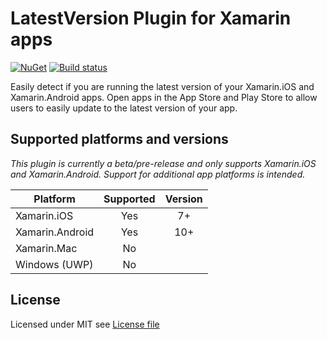 # LatestVersion Plugin for Xamarin apps

[![NuGet](https://img.shields.io/nuget/v/Xam.Plugin.LatestVersion.svg?label=NuGet)](https://www.nuget.org/packages/Xam.Plugin.LatestVersion/)
[![Build status](https://ci.appveyor.com/api/projects/status/sbvvle9doh9k6fkw?svg=true)](https://ci.appveyor.com/project/edsnider/latestversionplugin)

Easily detect if you are running the latest version of your Xamarin.iOS and Xamarin.Android apps. Open apps in the App Store and Play Store to allow users to easily update to the latest version of your app.

## Supported platforms and versions

_This plugin is currently a beta/pre-release and only supports Xamarin.iOS and Xamarin.Android. Support for additional app platforms is intended._

|Platform|Supported|Version|
| ------------------- | :-----------: | :------------------: |
|Xamarin.iOS|Yes|7+|
|Xamarin.Android|Yes|10+|
|Xamarin.Mac|No||
|Windows (UWP)|No||

## License

Licensed under MIT see [License file](https://github.com/edsnider/LatestVersionPlugin/blob/master/LICENSE)